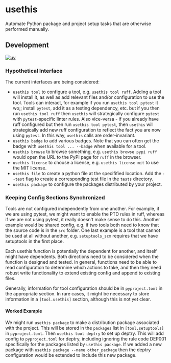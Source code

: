 # usethis

Automate Python package and project setup tasks that are otherwise performed manually.

## Development

[![uv](https://img.shields.io/endpoint?url=https://raw.githubusercontent.com/astral-sh/uv/main/assets/badge/v0.json)](https://github.com/astral-sh/uv)

### Hypothetical Interface

The current interfaces are being considered:

- `usethis tool` to configure a tool, e.g. `usethis tool ruff`. Adding a tool will install it, as well as add relevant files and/or configuration to use the tool. Tools can interact, for example if you run `usethis tool pytest` it wo;; install `pytest`, add it as a testing dependency, etc. but if you then run `usethis tool ruff` then `usethis` will strategically configure `pytest` with `pytest`-specific linter rules. Also vice-versa - if you already have ruff configured but then run `usethis tool pytest`, then `usethis` will strategically add new ruff configuration to reflect the fact you are now using `pytest`. In this way, `usethis` calls are order-invariant.
- `usethis badge` to add various badges. Note that you can often get the badge with `usethis tool ... --badge` when available for a tool.
- `usethis browse` to browse something, e.g. `usethis browse pypi ruff` would open the URL to the PyPI page for `ruff` in the browser.
- `usethis license` to choose a license, e.g. `usethis license mit` to use the MIT license.
- `usethis file` to create a python file at the specifified location. Add the `--test` flag to create a corresponding test file in the `tests` directory.
- `usethis package` to configure the packages distributed by your project.

### Keeping Config Sections Synchronized

Tools are not configured independently from one another. For example, if we are using pytest, we might want to enable the PTD rules in ruff, whereas if we are not using pytest, it really doesn't make sense to do this. Another example would be shared config, e.g. if two tools both need to know that the source code is in the `src` folder. One last example is a tool that cannot be used at all without another, e.g. `setuptools_scm` requires that we have setuptools in the first place.

Each usethis function is potentially the dependent for another, and itself might have dependents. Both directions need to be considered when the function is designed and tested. In general, functions need to be able to read configuration to determine which actions to take, and then they need robust write functionality to extend existing config and append to existing files.

Generally, information for tool configuration should be in `pyproject.toml` in the appropriate section. In rare cases, it might be necessary to store information in a `[tool.usethis]` section, although this is not yet clear.

#### Worked Example

We might run `usethis package` to make a distribution package associated with the project. This will be stored in the `packages` list in `[tool.setuptools]` in `pyproject.toml`. Then `usethis tool deptry` to set up deptry. This will add config to `pyproject.toml` for deptry, including ignoring the rule code DEP001 specifically for the packages listed by `usethis package`. If we added a new package with `usethis package --name other_package` then the deptry configuration would be extended to include this new package.
